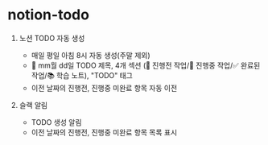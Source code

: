 # notion-todo

1. 노션 TODO 자동 생성

   - 매일 평일 아침 8시 자동 생성(주말 제외)
   - 📅 mm월 dd일 TODO 제목, 4개 섹션 (🚀 진행전 작업/📝 진행중 작업/✅ 완료된 작업/📚 학습 노트), "TODO" 태그
   - 이전 날짜의 진행전, 진행중 미완료 항목 자동 이전

2. 슬랙 알림
   - TODO 생성 알림
   - 이전 날짜의 진행전, 진행중 미완료 항목 목록 표시

